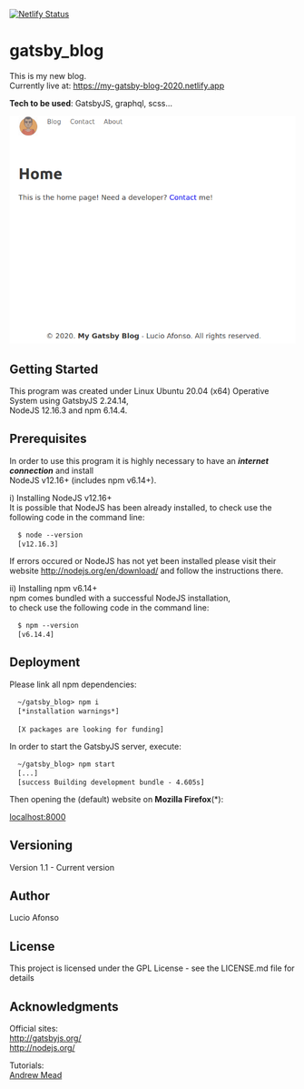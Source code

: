 [![Netlify Status](https://api.netlify.com/api/v1/badges/bf920c95-5b70-46a4-9b29-c8390b65ad52/deploy-status)](https://app.netlify.com/sites/my-gatsby-blog-2020/deploys)

# gatsby_blog

This is my new blog. <br />
Currently live at: https://my-gatsby-blog-2020.netlify.app <br />

**Tech to be used**: GatsbyJS, graphql, scss...

![Gatsby Blog image](GatsbyBlog.png)

## Getting Started

This program was created under Linux Ubuntu 20.04 (x64) Operative System using GatsbyJS 2.24.14, <br />
NodeJS 12.16.3 and npm 6.14.4.

## Prerequisites

In order to use this program it is highly necessary to have an **_internet connection_** and install <br /> NodeJS v12.16+ (includes npm v6.14+).

i) Installing NodeJS v12.16+ <br />
It is possible that NodeJS has been already installed, to check use the following code in the command line:

```
  $ node --version
  [v12.16.3]
```

If errors occured or NodeJS has not yet been installed please visit their<br />
website http://nodejs.org/en/download/ and follow the instructions there.

ii) Installing npm v6.14+<br />
npm comes bundled with a successful NodeJS installation,<br />
to check use the following code in the command line:

```
  $ npm --version
  [v6.14.4]
```

## Deployment

Please link all npm dependencies:

```
  ~/gatsby_blog> npm i
  [*installation warnings*]

  [X packages are looking for funding]
```

In order to start the GatsbyJS server, execute:

```
  ~/gatsby_blog> npm start
  [...]
  [success Building development bundle - 4.605s]
```

Then opening the (default) website on **Mozilla Firefox**(\*):

[localhost:8000](http://localhost:8000)

## Versioning

Version 1.1 - Current version

## Author

Lucio Afonso

## License

This project is licensed under the GPL License - see the LICENSE.md file for details

## Acknowledgments

Official sites:<br />
http://gatsbyjs.org/<br />
http://nodejs.org/<br />

Tutorials:<br />
[Andrew Mead](https://youtu.be/8t0vNu2fCCM)
